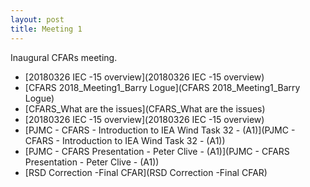 ```yaml
---
layout: post
title: Meeting 1
---
```

Inaugural CFARs meeting.

* [20180326 IEC -15 overview](20180326 IEC -15 overview)
* [CFARS 2018_Meeting1_Barry Logue](CFARS 2018_Meeting1_Barry Logue)
* [CFARS_What are the issues](CFARS_What are the issues)
* [20180326 IEC -15 overview](20180326 IEC -15 overview)
* [PJMC - CFARS - Introduction to IEA Wind Task 32 - (A1)](PJMC - CFARS - Introduction to IEA Wind Task 32 - (A1))
* [PJMC - CFARS Presentation - Peter Clive - (A1)](PJMC - CFARS Presentation - Peter Clive - (A1))
* [RSD Correction -Final CFAR](RSD Correction -Final CFAR)
